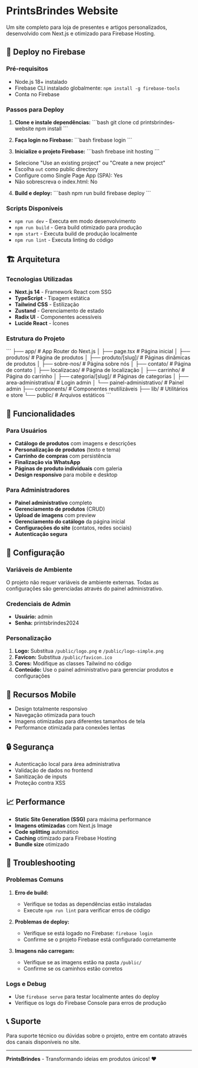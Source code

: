 # PrintsBrindes Website

Um site completo para loja de presentes e artigos personalizados, desenvolvido com Next.js e otimizado para Firebase Hosting.

## 🚀 Deploy no Firebase

### Pré-requisitos
- Node.js 18+ instalado
- Firebase CLI instalado globalmente: `npm install -g firebase-tools`
- Conta no Firebase

### Passos para Deploy

1. **Clone e instale dependências:**
\`\`\`bash
git clone <repository-url>
cd printsbrindes-website
npm install
\`\`\`

2. **Faça login no Firebase:**
\`\`\`bash
firebase login
\`\`\`

3. **Inicialize o projeto Firebase:**
\`\`\`bash
firebase init hosting
\`\`\`
- Selecione "Use an existing project" ou "Create a new project"
- Escolha `out` como public directory
- Configure como Single Page App (SPA): Yes
- Não sobrescreva o index.html: No

4. **Build e deploy:**
\`\`\`bash
npm run build
firebase deploy
\`\`\`

### Scripts Disponíveis

- `npm run dev` - Executa em modo desenvolvimento
- `npm run build` - Gera build otimizado para produção
- `npm start` - Executa build de produção localmente
- `npm run lint` - Executa linting do código

## 🏗️ Arquitetura

### Tecnologias Utilizadas
- **Next.js 14** - Framework React com SSG
- **TypeScript** - Tipagem estática
- **Tailwind CSS** - Estilização
- **Zustand** - Gerenciamento de estado
- **Radix UI** - Componentes acessíveis
- **Lucide React** - Ícones

### Estrutura do Projeto
\`\`\`
├── app/                    # App Router do Next.js
│   ├── page.tsx           # Página inicial
│   ├── produtos/          # Página de produtos
│   ├── produto/[slug]/    # Páginas dinâmicas de produtos
│   ├── sobre-nos/         # Página sobre nós
│   ├── contato/           # Página de contato
│   ├── localizacao/       # Página de localização
│   ├── carrinho/          # Página do carrinho
│   ├── categoria/[slug]/  # Páginas de categorias
│   ├── area-administrativa/ # Login admin
│   └── painel-administrativo/ # Painel admin
├── components/            # Componentes reutilizáveis
├── lib/                   # Utilitários e store
└── public/               # Arquivos estáticos
\`\`\`

## 🎯 Funcionalidades

### Para Usuários
- **Catálogo de produtos** com imagens e descrições
- **Personalização de produtos** (texto e tema)
- **Carrinho de compras** com persistência
- **Finalização via WhatsApp**
- **Páginas de produto individuais** com galeria
- **Design responsivo** para mobile e desktop

### Para Administradores
- **Painel administrativo** completo
- **Gerenciamento de produtos** (CRUD)
- **Upload de imagens** com preview
- **Gerenciamento do catálogo** da página inicial
- **Configurações do site** (contatos, redes sociais)
- **Autenticação segura**

## 🔧 Configuração

### Variáveis de Ambiente
O projeto não requer variáveis de ambiente externas. Todas as configurações são gerenciadas através do painel administrativo.

### Credenciais de Admin
- **Usuário:** admin
- **Senha:** printsbrindes2024

### Personalização
1. **Logo:** Substitua `/public/logo.png` e `/public/logo-simple.png`
2. **Favicon:** Substitua `/public/favicon.ico`
3. **Cores:** Modifique as classes Tailwind no código
4. **Conteúdo:** Use o painel administrativo para gerenciar produtos e configurações

## 📱 Recursos Mobile

- Design totalmente responsivo
- Navegação otimizada para touch
- Imagens otimizadas para diferentes tamanhos de tela
- Performance otimizada para conexões lentas

## 🔒 Segurança

- Autenticação local para área administrativa
- Validação de dados no frontend
- Sanitização de inputs
- Proteção contra XSS

## 📈 Performance

- **Static Site Generation (SSG)** para máxima performance
- **Imagens otimizadas** com Next.js Image
- **Code splitting** automático
- **Caching** otimizado para Firebase Hosting
- **Bundle size** otimizado

## 🐛 Troubleshooting

### Problemas Comuns

1. **Erro de build:**
   - Verifique se todas as dependências estão instaladas
   - Execute `npm run lint` para verificar erros de código

2. **Problemas de deploy:**
   - Verifique se está logado no Firebase: `firebase login`
   - Confirme se o projeto Firebase está configurado corretamente

3. **Imagens não carregam:**
   - Verifique se as imagens estão na pasta `/public/`
   - Confirme se os caminhos estão corretos

### Logs e Debug
- Use `firebase serve` para testar localmente antes do deploy
- Verifique os logs do Firebase Console para erros de produção

## 📞 Suporte

Para suporte técnico ou dúvidas sobre o projeto, entre em contato através dos canais disponíveis no site.

---

**PrintsBrindes** - Transformando ideias em produtos únicos! ❤️
